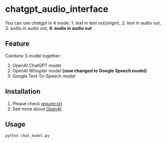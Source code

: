 # chatgpt_audio_interface
You can use chatgpt in 4 mode:  1. text in text out(origin),  2. text in audio out,  3. audio in audio out,  **4. audio in audio out**

## Feature
Combine 3 model together:
1. OpenAI ChatGPT model
2. OpenAI Whispter model **(now changed to Google Speech model)**
3. Google Text-To-Speech model

## Installation
1. Please check [require.txt](require.txt)
2. See more about [OpenAI](https://github.com/openai/openai-python)

## Usage
```
python chat_model.py
```